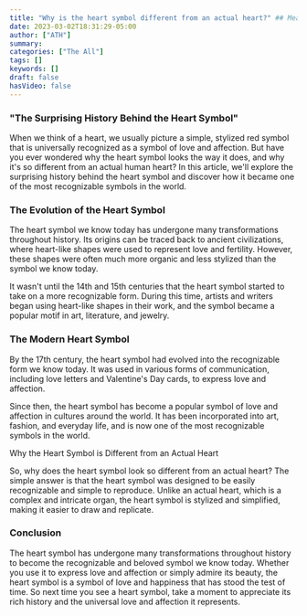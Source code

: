 ```yaml
---
title: "Why is the heart symbol different from an actual heart?" ## Means name of the article is filename
date: 2023-03-02T18:31:29-05:00
author: ["ATH"]
summary:
categories: ["The All"]
tags: []
keywords: []
draft: false
hasVideo: false
---
```

<h3>"The Surprising History Behind the Heart Symbol"</h3>

When we think of a heart, we usually picture a simple, stylized red symbol that is universally recognized as a symbol of love and affection. But have you ever wondered why the heart symbol looks the way it does, and why it's so different from an actual human heart? In this article, we'll explore the surprising history behind the heart symbol and discover how it became one of the most recognizable symbols in the world.

<h3>The Evolution of the Heart Symbol</h3>

The heart symbol we know today has undergone many transformations throughout history. Its origins can be traced back to ancient civilizations, where heart-like shapes were used to represent love and fertility. However, these shapes were often much more organic and less stylized than the symbol we know today.

It wasn't until the 14th and 15th centuries that the heart symbol started to take on a more recognizable form. During this time, artists and writers began using heart-like shapes in their work, and the symbol became a popular motif in art, literature, and jewelry.

<h3>The Modern Heart Symbol</h3>

By the 17th century, the heart symbol had evolved into the recognizable form we know today. It was used in various forms of communication, including love letters and Valentine's Day cards, to express love and affection.

Since then, the heart symbol has become a popular symbol of love and affection in cultures around the world. It has been incorporated into art, fashion, and everyday life, and is now one of the most recognizable symbols in the world.

Why the Heart Symbol is Different from an Actual Heart

So, why does the heart symbol look so different from an actual heart? The simple answer is that the heart symbol was designed to be easily recognizable and simple to reproduce. Unlike an actual heart, which is a complex and intricate organ, the heart symbol is stylized and simplified, making it easier to draw and replicate.

<h3>Conclusion</h3>

The heart symbol has undergone many transformations throughout history to become the recognizable and beloved symbol we know today. Whether you use it to express love and affection or simply admire its beauty, the heart symbol is a symbol of love and happiness that has stood the test of time. So next time you see a heart symbol, take a moment to appreciate its rich history and the universal love and affection it represents.
